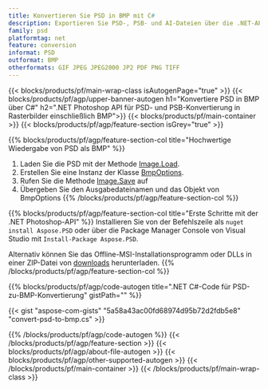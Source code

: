 ```yaml
---
title: Konvertieren Sie PSD in BMP mit C#
description: Exportieren Sie PSD-, PSB- und AI-Dateien über die .NET-API
family: psd
platformtag: net
feature: conversion
informat: PSD
outformat: BMP
otherformats: GIF JPEG JPEG2000 JP2 PDF PNG TIFF
---
```


{{< blocks/products/pf/main-wrap-class isAutogenPage="true" >}}
{{< blocks/products/pf/agp/upper-banner-autogen h1="Konvertiere PSD in BMP über C#" h2=".NET Photoshop API für PSD- und PSB-Konvertierung in Rasterbilder einschließlich BMP">}}
{{< blocks/products/pf/main-container >}}
{{< blocks/products/pf/agp/feature-section isGrey="true" >}}

{{% blocks/products/pf/agp/feature-section-col title="Hochwertige Wiedergabe von PSD als BMP" %}}
1. Laden Sie die PSD mit der Methode [Image.Load](https://apireference.aspose.com/psd/net/aspose.psd/image/methods/load/index).
1. Erstellen Sie eine Instanz der Klasse [BmpOptions](https://apireference.aspose.com/psd/net/aspose.psd.imageoptions/bmpoptions).
1. Rufen Sie die Methode [Image.Save](https://apireference.aspose.com/psd/net/aspose.psd/image/methods/save/index) auf
1. Übergeben Sie den Ausgabedateinamen und das Objekt von BmpOptions
{{% /blocks/products/pf/agp/feature-section-col %}}

{{% blocks/products/pf/agp/feature-section-col title="Erste Schritte mit der .NET Photoshop-API" %}}
Installieren Sie von der Befehlszeile als ```nuget install Aspose.PSD``` oder über die Package Manager Console von Visual Studio mit ```Install-Package Aspose.PSD```.

Alternativ können Sie das Offline-MSI-Installationsprogramm oder DLLs in einer ZIP-Datei von [downloads](https://downloads.aspose.com/psd/net) herunterladen.
{{% /blocks/products/pf/agp/feature-section-col %}}

{{% blocks/products/pf/agp/code-autogen title=".NET C#-Code für PSD-zu-BMP-Konvertierung" gistPath="" %}}

{{< gist "aspose-com-gists" "5a58a43ac00fd68974d95b72d2fdb5e8" "convert-psd-to-bmp.cs" >}}

{{% /blocks/products/pf/agp/code-autogen %}}
{{< /blocks/products/pf/agp/feature-section >}}
{{< blocks/products/pf/agp/about-file-autogen >}}
{{< blocks/products/pf/agp/other-supported-autogen >}}
{{< /blocks/products/pf/main-container >}}
{{< /blocks/products/pf/main-wrap-class >}}
